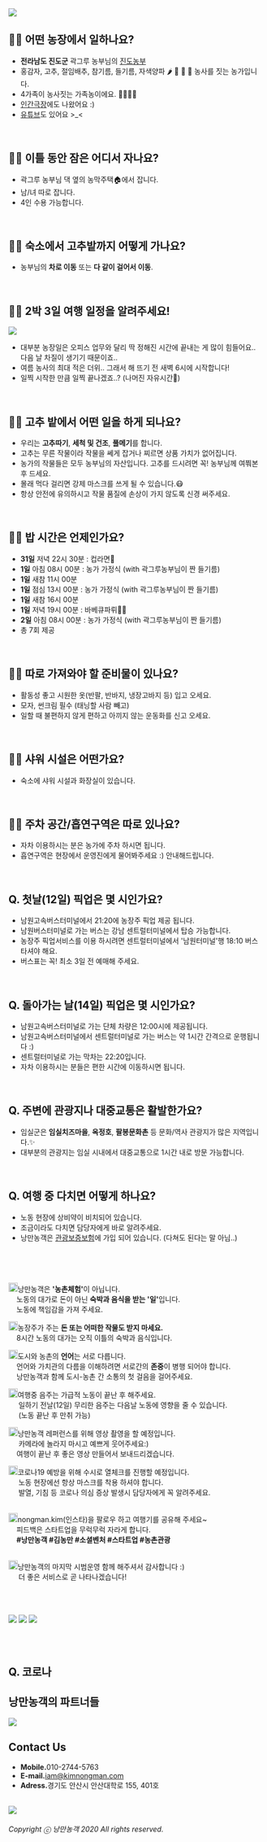 <img src="https://raw.githubusercontent.com/SUWANKIM/ReadMe_last/master/main.jpeg">

<br>

## 👩‍🌾 어떤 농장에서 일하나요? 
- <b>전라남도 진도군</b> 곽그루 농부님의 [진도농부](https://smartstore.naver.com/jindomiss) 
- 홍감자, 고추, 절임배추, 참기름, 들기름, 자색양파 🌶 🧅 🥬 🥔 농사를 짓는 농가입니다.
- 4가족이 농사짓는 가족농이에요. 👨‍👩‍👦‍👦
- [인간극장](http://mylovekbs.kbs.co.kr/index.html?source=mylovekbs&sname=mylovekbs&stype=magazine&contents_id=70000000287406)에도 나왔어요 :) 
- [유튜브](https://www.youtube.com/channel/UCrdArwdOLdNiIVE4lnMZunA)도 있어요 >_<
<br>

## 👩‍🌾 이틀 동안 잠은 어디서 자나요? 
- 곽그루 농부님 댁 옆의 농막주택🏠에서 잡니다.
- 남/녀 따로 잡니다.
- 4인 수용 가능합니다.

<br>

## 👩‍🌾 숙소에서 고추밭까지 어떻게 가나요?
- 농부님의 <b>차로 이동</b> 또는 <b>다 같이 걸어서 이동</b>.

<br>

## 👩‍🌾 2박 3일 여행 일정을 알려주세요!
<img src="https://raw.githubusercontent.com/SUWANKIM/season5/master/processs.png">

- 대부분 농장일은 오피스 업무와 달리 딱 정해진 시간에 끝내는 게 많이 힘들어요.. 다음 날 차질이 생기기 때문이죠..
- 여름 농사의 최대 적은 더위.. 그래서 해 뜨기 전 새벽 6시에 시작합니다!
- 일찍 시작한 만큼 일찍 끝나겠죠..? (나머진 자유시간🧘)

<br>

## 👩‍🌾 고추 밭에서 어떤 일을 하게 되나요?
 
- 우리는 <b>고추따기</b>, <b>세척 및 건조</b>, <b>풀메기</b>를 합니다. 
- 고추는 무른 작물이라 작물을 쎄게 잡거나 찌르면 상품 가치가 없어집니다.
- 농가의 작물들은 모두 농부님의 자산입니다. 고추를 드시려면 꼭! 농부님께 여쭤본 후 드세요.
- 몰래 먹다 걸리면 강제 마스크를 쓰게 될 수 있습니다.😷 
- 항상 안전에 유의하시고 작물 품질에 손상이 가지 않도록 신경 써주세요.

<br>

## 👩‍🌾 밥 시간은 언제인가요? 

- <b>31일</b> 저녁 22시 30분 : 컵라면🍜
- <b>1일</b>  아침 08시 00분 : 농가 가정식 (with 곽그루농부님이 짠 들기름)
- <b>1일</b>  새참 11시 00분
- <b>1일</b>  점심 13시 00분 : 농가 가정식 (with 곽그루농부님이 짠 들기름)
- <b>1일</b>  새참 16시 00분
- <b>1일</b>  저녁 19시 00분 : 바베큐파뤼🍺🥓
- <b>2일</b>  아침 08시 00분 : 농가 가정식 (with 곽그루농부님이 짠 들기름)
- 총 7회 제공

<br>

## 👩‍🌾 따로 가져와야 할 준비물이 있나요?
- 활동성 좋고 시원한 옷(반팔, 반바지, 냉장고바지 등) 입고 오세요.
- 모자, 썬크림 필수 (태닝할 사람 빼고)
- 일할 때 불편하지 않게 편하고 아끼지 않는 운동화를 신고 오세요.

<br>

## 👩‍🌾 샤워 시설은 어떤가요?

- 숙소에 샤워 시설과 화장실이 있습니다.

<br>

## 👩‍🌾 주차 공간/흡연구역은 따로 있나요?
- 자차 이용하시는 분은 농가에 주차 하시면 됩니다.
- 흡연구역은 현장에서 운영진에게 물어봐주세요 :) 안내해드립니다.

<br>

## Q. 첫날(12일) 픽업은 몇 시인가요?

- 남원고속버스터미널에서 21:20에 농장주 픽업 제공 됩니다.
- 남원버스터미널로 가는 버스는 강남 센트럴터미널에서 탑승 가능합니다.
- 농장주 픽업서비스를 이용 하시려면 센트럴터미널에서 '남원터미널'행 18:10 버스 타셔야 해요.
- 버스표는 꼭! 최소 3일 전 예매해 주세요.

<br>

## Q. 돌아가는 날(14일) 픽업은 몇 시인가요?

- 남원고속버스터미널로 가는 단체 차량은 12:00시에 제공됩니다.
- 남원고속버스터미널에서 센트럴터미널로 가는 버스는 약 1시간 간격으로 운행됩니다 :)
- 센트럴터미널로 가는 막차는 22:20입니다.
- 자차 이용하시는 분들은 편한 시간에 이동하시면 됩니다.

<br>

## Q. 주변에 관광지나 대중교통은 활발한가요?

- 임실군은 <b>임실치즈마을</b>, <b>옥정호</b>, <b>팔봉문화촌</b> 등 문화/역사 관광지가 많은 지역입니다.✨
- 대부분의 관광지는 임실 시내에서 대중교통으로 1시간 내로 방문 가능합니다. 

<br>

## Q. 여행 중 다치면 어떻게 하나요?

- 노동 현장에 상비약이 비치되어 있습니다. 
- 조금이라도 다치면 담당자에게 바로 알려주세요.
- 낭만농객은 [관광보증보험](https://raw.githubusercontent.com/SUWANKIM/ReadMe/master/insurance.png)에 가입 되어 있습니다. (다쳐도 된다는 말 아님..)

<br>
<br>
<br>

<p><img src="https://raw.githubusercontent.com/SUWANKIM/ReadMe/master/pin.jpg" alt="라라라" 
        width="18" height="18">낭만농객은 <b>'농촌체험'</b>이 아닙니다. <br>&nbsp;&nbsp;&nbsp;&nbsp;노동의 대가로 돈이 아닌 <b>숙박과 음식을 받는 '일'</b>입니다. <br>&nbsp;&nbsp;&nbsp;&nbsp;노동에 책임감을 가져 주세요.</p>



<p><img src="https://raw.githubusercontent.com/SUWANKIM/ReadMe/master/pin.jpg" alt="라라라" 
        width="18" height="18">농장주가 주는 <b>돈 또는 어떠한 작물도 받지 마세요.</b> <br>&nbsp;&nbsp;&nbsp;&nbsp;8시간 노동의 대가는 오직 이틀의 숙박과 음식입니다.</p>
        


<p><img src="https://raw.githubusercontent.com/SUWANKIM/ReadMe/master/pin.jpg" alt="라라라" 
        width="18" height="18">도시와 농촌의 <b>언어</b>는 서로 다릅니다.<br>&nbsp;&nbsp;&nbsp;&nbsp;언어와 가치관의 다름을 이해하려면 서로간의 <b>존중</b>이 병행 되어야 합니다.<br>&nbsp;&nbsp;&nbsp;&nbsp;낭만농객과 함께 도시-농촌 간 소통의 첫 걸음을 걸어주세요.</p>

<p><img src="https://raw.githubusercontent.com/SUWANKIM/ReadMe/master/pin.jpg" alt="라라라" 
        width="18" height="18">여행중 음주는 가급적 노동이 끝난 후 해주세요. <br>&nbsp;&nbsp;&nbsp;&nbsp; 일하기 전날(12일) 무리한 음주는 다음날 노동에 영향을 줄 수 있습니다. <br>&nbsp;&nbsp;&nbsp;&nbsp; (노동 끝난 후 만취 가능) </p>
        
        
<p><img src="https://raw.githubusercontent.com/SUWANKIM/ReadMe/master/pin.jpg" alt="라라라" 
        width="18" height="18">낭만농객 레퍼런스를 위해 영상 촬영을 할 예정입니다.<br>&nbsp;&nbsp;&nbsp;&nbsp; 카메라에 놀라지 마시고 예쁘게 웃어주세요:) <br>&nbsp;&nbsp;&nbsp;&nbsp;여행이 끝난 후 좋은 영상 만들어서 보내드리겠습니다.</p>
      
        
<p><img src="https://raw.githubusercontent.com/SUWANKIM/ReadMe/master/pin.jpg" alt="라라라" 
        width="18" height="18">코로나19 예방을 위해 수시로 열체크를 진행할 예정입니다.<br>&nbsp;&nbsp;&nbsp;&nbsp; 노동 현장에선 항상 마스크를 착용 하셔야 합니다. <br>&nbsp;&nbsp;&nbsp;&nbsp; 발열, 기침 등 코로나 의심 증상 발생시 담당자에게 꼭 알려주세요. <br>&nbsp;&nbsp;&nbsp;&nbsp;</p>


<p><img src="https://raw.githubusercontent.com/SUWANKIM/ReadMe/master/pin.jpg" alt="라라라" 
       width="18" height="18">nongman.kim(인스타)을 팔로우 하고 여행기를 공유해 주세요~<br>&nbsp;&nbsp;&nbsp;&nbsp;피드백은 스타트업을 무럭무럭 자라게 합니다.<br>&nbsp;&nbsp;&nbsp;&nbsp;<b>#낭만농객 #김농만 #소셜벤처 #스타트업 #농촌관광 </b><br>&nbsp;&nbsp;&nbsp;&nbsp; </p>        

<p><img src="https://raw.githubusercontent.com/SUWANKIM/ReadMe/master/pin.jpg" alt="라라라" 
       width="18" height="18">낭만농객의 마지막 시범운영 함께 해주셔서 감사합니다 :)<br>&nbsp;&nbsp;&nbsp;&nbsp; 더 좋은 서비스로 곧 나타나겠습니다! <br>&nbsp;&nbsp;&nbsp;&nbsp; </p>   

<br>
<br>

<img src="https://raw.githubusercontent.com/SUWANKIM/ReadMe_season4/master/p1.png">
<img src="https://raw.githubusercontent.com/SUWANKIM/ReadMe_season4/master/p2.png">
<img src="https://raw.githubusercontent.com/SUWANKIM/ReadMe_season4/master/p3.png">

<br><br>

## Q. 코로나 


## 낭만농객의 파트너들

<img src="https://raw.githubusercontent.com/SUWANKIM/ReadMe_season4/master/partners.png">

<br>

## Contact Us

- <b>Mobile.</b>010-2744-5763
- <b>E-mail.</b>iam@kimnongman.com
- <b>Adress.</b>경기도 안산시 안산대학로 155, 401호

<br>


<img src="https://raw.githubusercontent.com/SUWANKIM/ReadMe/master/under_pin.png">



<h6>Copyright ⓒ 낭만농객 2020 All rights reserved.</h6>
